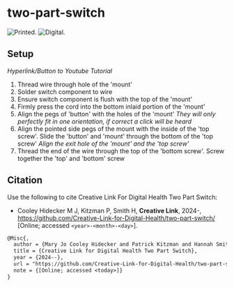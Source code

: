 # two-part-switch
![Printed](https://github.com/Creative-Link-for-Digital-Health/two-part-switch/blob/main/assets/printed_switch.png).
![Digital](https://github.com/Creative-Link-for-Digital-Health/two-part-switch/blob/main/assets/digital_switch.jpg).
## Setup ##
*Hyperlink/Button to Youtube Tutorial*
1) Thread wire through hole of the 'mount'
2) Solder switch component to wire
3) Ensure switch component is flush with the top of the 'mount'
4) Firmly press the cord into the bottom inlaid portion of the 'mount'
5) Align the pegs of 'button' with the holes of the 'mount' *They will only perfectly fit in one orientation, if correct a click will be heard*
6) Align the pointed side pegs of the mount with the inside of the 'top screw'. Slide the 'button' and 'mount' through the bottom of the 'top screw' *Align the exit hole of the 'mount' and the 'top screw'*
7) Thread the end of the wire through the top of the 'bottom screw'. Screw together the 'top' and 'bottom' screw
## Citation
Use the following to cite Creative Link For Digital Health Two Part Switch:

- Cooley Hidecker M J, Kitzman P, Smith H,
  **Creative Link**, 2024-,
  https://github.com/Creative-Link-for-Digital-Health/two-part-switch/ [Online; accessed ```<year>-<month>-<day>```].

```latex
@Misc{,
  author = {Mary Jo Cooley Hidecker and Patrick Kitzman and Hannah Smith},
  title = {Creative Link for Digital Health Two Part Switch},
  year = {2024--},
  url = "https://github.com/Creative-Link-for-Digital-Health/two-part-switch/",
  note = {[Online; accessed <today>]}
}
```
